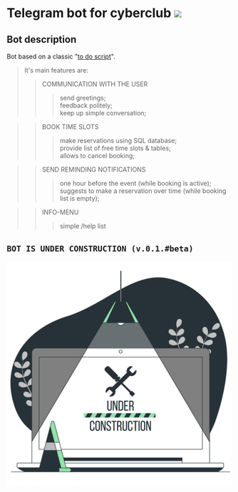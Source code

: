 Telegram bot for cyberclub [<img src="https://img.shields.io/badge/Telegram-2CA5E0?style=for-the-badge&logo=telegram&logoColor=black"/>](https://t.me/CyberbonchBot)
====
Bot description
----
Bot based on a classic "[to do script]()".<br>
> It's main features are:
>> COMMUNICATION WITH THE USER
  >>> send greetings;<br>
  >>> feedback politely;<br>
  >>> keep up simple conversation;<br>
  
>> BOOK TIME SLOTS
  >>>make reservations using SQL database;<br>
  >>> provide list of free time slots & tables;<br>
  >>> allows to cancel booking;<br>
  
>> SEND REMINDING NOTIFICATIONS
  >>> one hour before the event (while booking is active);<br>
  >>> suggests to make a reservation over time (while booking list is empty);<br>
  
>> INFO-MENU 
  >>> simple /help list 

`BOT IS UNDER CONSTRUCTION (v.0.1.#beta)`<br>
----
![on_process](https://github.com/rexfort9/tlgbot/blob/main/4120164.jpg)
